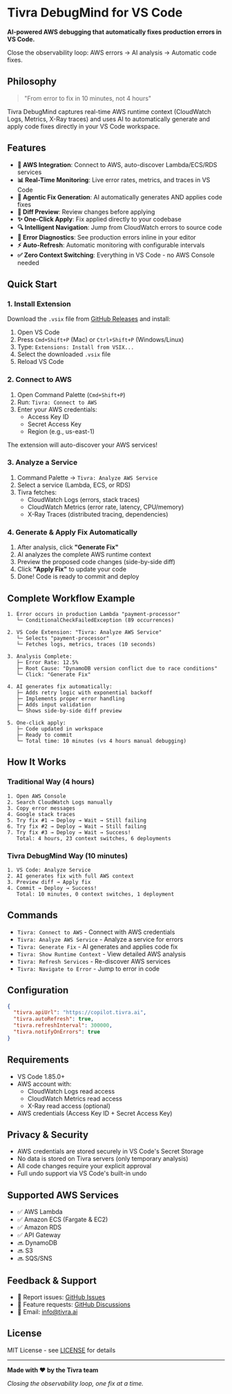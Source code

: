 # Tivra DebugMind for VS Code

**AI-powered AWS debugging that automatically fixes production errors in VS Code.**

Close the observability loop: AWS errors → AI analysis → Automatic code fixes.

## Philosophy

> "From error to fix in 10 minutes, not 4 hours"

Tivra DebugMind captures real-time AWS runtime context (CloudWatch Logs, Metrics, X-Ray traces) and uses AI to automatically generate and apply code fixes directly in your VS Code workspace.

## Features

- **🔗 AWS Integration**: Connect to AWS, auto-discover Lambda/ECS/RDS services  
- **📊 Real-Time Monitoring**: Live error rates, metrics, and traces in VS Code
- **🤖 Agentic Fix Generation**: AI automatically generates AND applies code fixes
- **👀 Diff Preview**: Review changes before applying
- **✨ One-Click Apply**: Fix applied directly to your codebase
- **🔍 Intelligent Navigation**: Jump from CloudWatch errors to source code
- **🚨 Error Diagnostics**: See production errors inline in your editor
- **⚡ Auto-Refresh**: Automatic monitoring with configurable intervals
- **✅ Zero Context Switching**: Everything in VS Code - no AWS Console needed

## Quick Start

### 1. Install Extension

Download the `.vsix` file from [GitHub Releases](https://github.com/shrey2525/tivra-debugmind-vscode/releases) and install:

1. Open VS Code
2. Press `Cmd+Shift+P` (Mac) or `Ctrl+Shift+P` (Windows/Linux)
3. Type: `Extensions: Install from VSIX...`
4. Select the downloaded `.vsix` file
5. Reload VS Code

### 2. Connect to AWS

1. Open Command Palette (`Cmd+Shift+P`)
2. Run: `Tivra: Connect to AWS`
3. Enter your AWS credentials:
   - Access Key ID
   - Secret Access Key
   - Region (e.g., us-east-1)

The extension will auto-discover your AWS services!

### 3. Analyze a Service

1. Command Palette → `Tivra: Analyze AWS Service`
2. Select a service (Lambda, ECS, or RDS)
3. Tivra fetches:
   - CloudWatch Logs (errors, stack traces)
   - CloudWatch Metrics (error rate, latency, CPU/memory)
   - X-Ray Traces (distributed tracing, dependencies)

### 4. Generate & Apply Fix Automatically

1. After analysis, click **"Generate Fix"**
2. AI analyzes the complete AWS runtime context
3. Preview the proposed code changes (side-by-side diff)
4. Click **"Apply Fix"** to update your code
5. Done! Code is ready to commit and deploy

## Complete Workflow Example

```
1. Error occurs in production Lambda "payment-processor"
   └─ ConditionalCheckFailedException (89 occurrences)

2. VS Code Extension: "Tivra: Analyze AWS Service"
   └─ Selects "payment-processor"
   └─ Fetches logs, metrics, traces (10 seconds)

3. Analysis Complete:
   ├─ Error Rate: 12.5%
   ├─ Root Cause: "DynamoDB version conflict due to race conditions"
   └─ Click: "Generate Fix"

4. AI generates fix automatically:
   ├─ Adds retry logic with exponential backoff
   ├─ Implements proper error handling
   ├─ Adds input validation
   └─ Shows side-by-side diff preview

5. One-click apply:
   ├─ Code updated in workspace
   ├─ Ready to commit
   └─ Total time: 10 minutes (vs 4 hours manual debugging)
```

## How It Works

### Traditional Way (4 hours)
```
1. Open AWS Console
2. Search CloudWatch Logs manually
3. Copy error messages
4. Google stack traces
5. Try fix #1 → Deploy → Wait → Still failing
6. Try fix #2 → Deploy → Wait → Still failing
7. Try fix #3 → Deploy → Wait → Success!
   Total: 4 hours, 23 context switches, 6 deployments
```

### Tivra DebugMind Way (10 minutes)
```
1. VS Code: Analyze Service
2. AI generates fix with full AWS context
3. Preview diff → Apply fix
4. Commit → Deploy → Success!
   Total: 10 minutes, 0 context switches, 1 deployment
```

## Commands

- `Tivra: Connect to AWS` - Connect with AWS credentials
- `Tivra: Analyze AWS Service` - Analyze a service for errors
- `Tivra: Generate Fix` - AI generates and applies code fix
- `Tivra: Show Runtime Context` - View detailed AWS analysis
- `Tivra: Refresh Services` - Re-discover AWS services
- `Tivra: Navigate to Error` - Jump to error in code

## Configuration

```json
{
  "tivra.apiUrl": "https://copilot.tivra.ai",
  "tivra.autoRefresh": true,
  "tivra.refreshInterval": 300000,
  "tivra.notifyOnErrors": true
}
```

## Requirements

- VS Code 1.85.0+
- AWS account with:
  - CloudWatch Logs read access
  - CloudWatch Metrics read access
  - X-Ray read access (optional)
- AWS credentials (Access Key ID + Secret Access Key)

## Privacy & Security

- AWS credentials are stored securely in VS Code's Secret Storage
- No data is stored on Tivra servers (only temporary analysis)
- All code changes require your explicit approval
- Full undo support via VS Code's built-in undo

## Supported AWS Services

- ✅ AWS Lambda
- ✅ Amazon ECS (Fargate & EC2)
- ✅ Amazon RDS
- ✅ API Gateway
- 🔜 DynamoDB
- 🔜 S3
- 🔜 SQS/SNS

## Feedback & Support

- 🐛 Report issues: [GitHub Issues](https://github.com/shrey2525/tivra-debugmind-vscode/issues)
- 💬 Feature requests: [GitHub Discussions](https://github.com/shrey2525/tivra-debugmind-vscode/discussions)
- 📧 Email: info@tivra.ai

## License

MIT License - see [LICENSE](LICENSE) for details

---

**Made with ❤️ by the Tivra team**

*Closing the observability loop, one fix at a time.*
